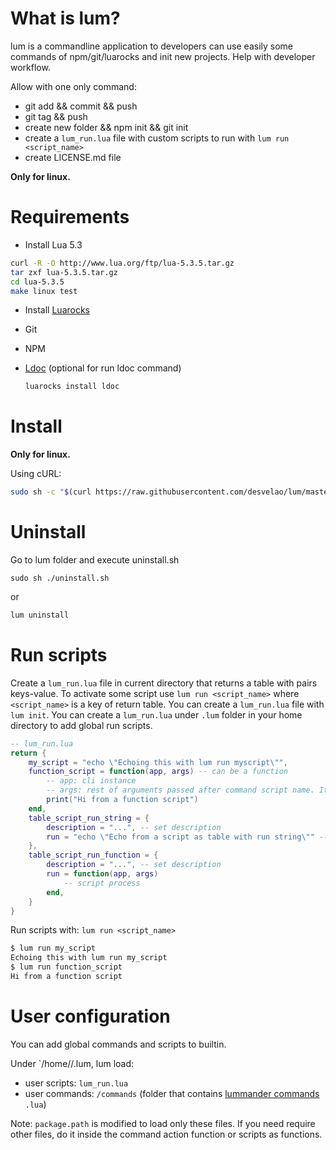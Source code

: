 # What is lum?
lum is a commandline application to developers can use easily some commands of npm/git/luarocks and init new projects. Help with developer workflow.

Allow with one only command:
- git add && commit && push
- git tag && push
- create new folder && npm init && git init
- create a `lum_run.lua` file with custom scripts to run with `lum run <script_name>`
- create LICENSE.md file

**Only for linux.**

# Requirements
- Install Lua 5.3

```bash
curl -R -O http://www.lua.org/ftp/lua-5.3.5.tar.gz
tar zxf lua-5.3.5.tar.gz
cd lua-5.3.5
make linux test
```

- Install [Luarocks](https://luarocks.org/#quick-start)

- Git
- NPM
- [Ldoc](https://stevedonovan.github.io/ldoc/) (optional for run ldoc command)
    ```bash
    luarocks install ldoc
    ```

# Install

**Only for linux.**

Using cURL:
```bash
sudo sh -c "$(curl https://raw.githubusercontent.com/desvelao/lum/master/install.sh)" 
```

# Uninstall
Go to lum folder and execute uninstall.sh

```
sudo sh ./uninstall.sh
```

or

```bash
lum uninstall
```

# Run scripts
Create a `lum_run.lua` file in current directory that returns a table with pairs keys-value. To activate some script use `lum run <script_name>` where `<script_name>` is a key of return table. You can create a `lum_run.lua` file with `lum init`. You can create a `lum_run.lua` under `.lum` folder in your home directory to add global run scripts.

```lua
-- lum_run.lua
return {
    my_script = "echo \"Echoing this with lum run myscript\"",
    function_script = function(app, args) -- can be a function
        -- app: cli instance
        -- args: rest of arguments passed after command script name. It's a table.
        print("Hi from a function script")
    end,
    table_script_run_string = {
        description = "...", -- set description
        run = "echo \"Echo from a script as table with run string\"" -- string/function. If string, description is placed to this
    },
    table_script_run_function = {
        description = "...", -- set description
        run = function(app, args)
            -- script process
        end,
    }
}
```

Run scripts with: `lum run <script_name>`
```bash
$ lum run my_script
Echoing this with lum run my_script
$ lum run function_script
Hi from a function script
```

# User configuration
You can add global commands and scripts to builtin.

Under `/home/<USERNAME>/.lum, lum load:

- user scripts: `lum_run.lua`
- user commands: `/commands` (folder that contains [lummander commands](https://github.com/Desvelao/lummander#command-file) `.lua`)

Note: `package.path` is modified to load only these files. If you need require other files, do it inside the command action function or scripts as functions.
